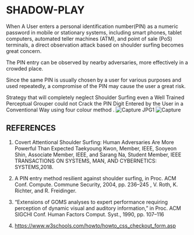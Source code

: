 # SHADOW-PLAY
When A User enters a personal identification number(PIN) as a numeric password in mobile or stationary systems, including smart phones, tablet computers, automated teller machines (ATM), and point of sale (PoS) terminals, a direct observation attack based on shoulder surfing becomes great concern.



The PIN entry can be observed by nearby adversaries, more effectively in a crowded place.


Since the same PIN is usually chosen by a user for various purposes and used repeatedly, a compromise of the PIN may cause the user a great risk.


Strategy that will completely neglect Shoulder Surfing even a Well Trained Perceptual Grouper could not Crack the PIN Digit Entered by the User in a Conventional Way using four colour method .
![Capture JPG1](https://user-images.githubusercontent.com/54446756/66694591-934b8c80-ecd2-11e9-8c2a-472ecfbd0d6e.JPG)
![Capture](https://user-images.githubusercontent.com/54446756/66694629-1cfb5a00-ecd3-11e9-821a-0c3269ab15fb.JPG)
## REFERENCES

  1) Covert Attentional Shoulder Surfing: Human Adversaries Are More Powerful Than Expected Taekyoung Kwon, Member, IEEE, Sooyeon Shin,          Associate Member, IEEE, and Sarang Na, Student Member, IEEE TRANSACTIONS ON SYSTEMS, MAN, AND   CYBERNETICS: SYSTEMS,2018.
  
  2) A PIN entry method resilient against shoulder surfing, in Proc. ACM Conf. Compute. Commune Security, 2004, pp. 236–245 , V. Roth, 
     K. Richter, and R. Freidinger.
    
  3) “Extensions of GOMS analyses to expert performance requiring perception of dynamic visual and auditory information,” in Proc. ACM           SIGCHI Conf. Human Factors Comput. Syst., 1990, pp. 107–116
  4) https://www.w3schools.com/howto/howto_css_checkout_form.asp
  
